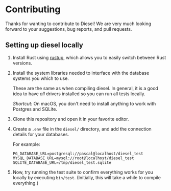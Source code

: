 # Contributing

Thanks for wanting to contribute to Diesel! We are very much looking forward to your suggestions, bug reports, and pull requests.

## Setting up diesel locally

1. Install Rust using [rustup], which allows you to easily switch between Rust versions.
2. Install the system libraries needed to interface with the database systems you which to use.

    These are the same as when compiling diesel. In general, it is a good idea to have _all_ drivers installed so you can run all tests locally.

    *Shortcut:* On macOS, you don't need to install anything to work with Postgres and SQLite.
3. Clone this repository and open it in your favorite editor.
4. Create a `.env` file in the `diesel/` directory, and add the connection details for your databases.

    For example:

    ```
    PG_DATABASE_URL=postgresql://pascal@localhost/diesel_test
    MYSQL_DATABASE_URL=mysql://root@localhost/diesel_test
    SQLITE_DATABASE_URL=/tmp/diesel_test.sqlite
    ```
5. Now, try running the test suite to confirm everything works for you locally by executing `bin/test`. (Initially, this will take a while to compile everything.)

[rustup]: https://www.rustup.rs
